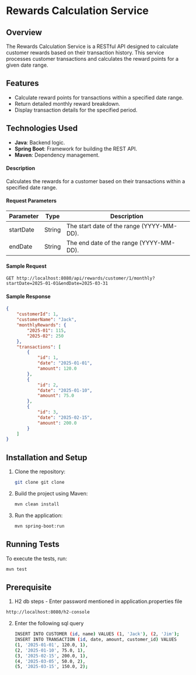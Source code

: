 # Rewards Calculation Service

## Overview
The Rewards Calculation Service is a RESTful API designed to calculate customer rewards based on their transaction history. This service processes customer transactions and calculates the reward points for a given date range.

## Features
- Calculate reward points for transactions within a specified date range.
- Return detailed monthly reward breakdown.
- Display transaction details for the specified period.

## Technologies Used
- **Java**: Backend logic.
- **Spring Boot**: Framework for building the REST API.
- **Maven**: Dependency management.

#### Description
Calculates the rewards for a customer based on their transactions within a specified date range.

#### Request Parameters
| Parameter   | Type   | Description                          |
|-------------|--------|--------------------------------------|
| startDate   | String | The start date of the range (YYYY-MM-DD). |
| endDate     | String | The end date of the range (YYYY-MM-DD).   |

#### Sample Request
```
GET http://localhost:8080/api/rewards/customer/1/monthly?startDate=2025-01-01&endDate=2025-03-31
```

#### Sample Response
```json
{
    "customerId": 1,
    "customerName": "Jack",
    "monthlyRewards": {
        "2025-01": 115,
        "2025-02": 250
    },
    "transactions": [
        {
            "id": 1,
            "date": "2025-01-01",
            "amount": 120.0
        },
        {
            "id": 2,
            "date": "2025-01-10",
            "amount": 75.0
        },
        {
            "id": 3,
            "date": "2025-02-15",
            "amount": 200.0
        }
    ]
}
```



## Installation and Setup
1. Clone the repository:
   ```bash
   git clone git clone 
   ```
2. Build the project using Maven:
   ```bash
   mvn clean install
   ```
3. Run the application:
   ```bash
   mvn spring-boot:run
   ```

## Running Tests
To execute the tests, run:
```bash
mvn test
```

## Prerequisite 
1. H2 db steps - Enter password mentioned in application.properties file
  ```bash
  http://localhost:8080/h2-console 
```
2. Enter the following sql query
    ```bash
   INSERT INTO CUSTOMER (id, name) VALUES (1, 'Jack'), (2, 'Jim');
    INSERT INTO TRANSACTION (id, date, amount, customer_id) VALUES
    (1, '2025-01-01', 120.0, 1),
    (2, '2025-01-10', 75.0, 1),
    (3, '2025-02-15', 200.0, 1),
    (4, '2025-03-05', 50.0, 2),
    (5, '2025-03-15', 150.0, 2);

```

